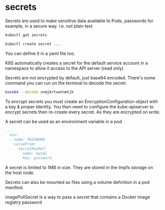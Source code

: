 # secrets

Secrets are used to make sensitive data available to Pods, passwords for example, in a secure way.
i.e. not plain text.

```bash
kubectl get secrets

kubectl create secret ...
```

You can define it in a yaml file too.

K8S automatically creates a secret for the default service account in a namespace to allow it access to the API server (read only)

Secrets are not encrypted by default, just base64 encoded.
There's some command you can run on the terminal to decode the secret.

```bash
base64 --decode vnmjkrtvwtnmtjk
```

To encrypt secrets you must create an EncryptionConfiguration object with a key & proper identity.
You then need to configure the kube-apiserver to encrypt secrets then re-create every secret. As they are encrypted on write.

A secret can be used as an environment variable in a pod

```yaml
...
  env:
  - name: PASSWORD
    valueFrom:
      secretKeyRef:
        name: mysql
        key: password

```

A secret is limited to 1MB in size.
They are stored in the tmpfs storage on the host node.

Secrets can also be mounted as files using a volume definition in a pod manifest.

imagePullSecret is a way to pass a secret that contains a Docker image registry password
